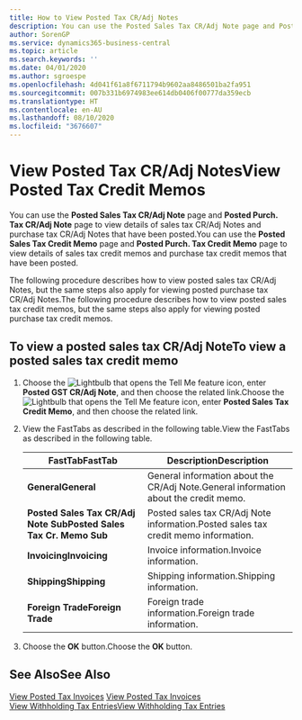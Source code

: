 ```yaml
---
title: How to View Posted Tax CR/Adj Notes
description: You can use the Posted Sales Tax CR/Adj Note page and Posted Purch. Tax CR/Adj Note page to view details of sales tax CR/Adj Notes and purchase tax CR/Adj Notes that have been posted.
author: SorenGP
ms.service: dynamics365-business-central
ms.topic: article
ms.search.keywords: ''
ms.date: 04/01/2020
ms.author: sgroespe
ms.openlocfilehash: 4d041f61a8f6711794b9602aa8486501ba2fa951
ms.sourcegitcommit: 007b331b6974983ee614db0406f00777da359ecb
ms.translationtype: HT
ms.contentlocale: en-AU
ms.lasthandoff: 08/10/2020
ms.locfileid: "3676607"
---
```

# <a name="view-posted-tax-credit-memos"></a><span data-ttu-id="32c23-103">View Posted Tax CR/Adj Notes</span><span class="sxs-lookup"><span data-stu-id="32c23-103">View Posted Tax Credit Memos</span></span>
<span data-ttu-id="32c23-104">You can use the **Posted Sales Tax CR/Adj Note** page and **Posted Purch. Tax CR/Adj Note** page to view details of sales tax CR/Adj Notes and purchase tax CR/Adj Notes that have been posted.</span><span class="sxs-lookup"><span data-stu-id="32c23-104">You can use the **Posted Sales Tax Credit Memo** page and **Posted Purch. Tax Credit Memo** page to view details of sales tax credit memos and purchase tax credit memos that have been posted.</span></span>  

<span data-ttu-id="32c23-105">The following procedure describes how to view posted sales tax CR/Adj Notes, but the same steps also apply for viewing posted purchase tax CR/Adj Notes.</span><span class="sxs-lookup"><span data-stu-id="32c23-105">The following procedure describes how to view posted sales tax credit memos, but the same steps also apply for viewing posted purchase tax credit memos.</span></span>  

## <a name="to-view-a-posted-sales-tax-credit-memo"></a><span data-ttu-id="32c23-106">To view a posted sales tax CR/Adj Note</span><span class="sxs-lookup"><span data-stu-id="32c23-106">To view a posted sales tax credit memo</span></span>  

1.  <span data-ttu-id="32c23-107">Choose the ![Lightbulb that opens the Tell Me feature](../../media/ui-search/search_small.png "Tell me what you want to do") icon, enter **Posted GST CR/Adj Note**, and then choose the related link.</span><span class="sxs-lookup"><span data-stu-id="32c23-107">Choose the ![Lightbulb that opens the Tell Me feature](../../media/ui-search/search_small.png "Tell me what you want to do") icon, enter **Posted Sales Tax Credit Memo**, and then choose the related link.</span></span>  
2.  <span data-ttu-id="32c23-108">View the FastTabs as described in the following table.</span><span class="sxs-lookup"><span data-stu-id="32c23-108">View the FastTabs as described in the following table.</span></span>  

    |<span data-ttu-id="32c23-109">FastTab</span><span class="sxs-lookup"><span data-stu-id="32c23-109">FastTab</span></span>|<span data-ttu-id="32c23-110">Description</span><span class="sxs-lookup"><span data-stu-id="32c23-110">Description</span></span>|  
    |-------------|---------------------------------------|  
    |<span data-ttu-id="32c23-111">**General**</span><span class="sxs-lookup"><span data-stu-id="32c23-111">**General**</span></span>|<span data-ttu-id="32c23-112">General information about the CR/Adj Note.</span><span class="sxs-lookup"><span data-stu-id="32c23-112">General information about the credit memo.</span></span>|  
    |<span data-ttu-id="32c23-113">**Posted Sales Tax CR/Adj Note Sub**</span><span class="sxs-lookup"><span data-stu-id="32c23-113">**Posted Sales Tax Cr. Memo Sub**</span></span>|<span data-ttu-id="32c23-114">Posted sales tax CR/Adj Note information.</span><span class="sxs-lookup"><span data-stu-id="32c23-114">Posted sales tax credit memo information.</span></span>|  
    |<span data-ttu-id="32c23-115">**Invoicing**</span><span class="sxs-lookup"><span data-stu-id="32c23-115">**Invoicing**</span></span>|<span data-ttu-id="32c23-116">Invoice information.</span><span class="sxs-lookup"><span data-stu-id="32c23-116">Invoice information.</span></span>|  
    |<span data-ttu-id="32c23-117">**Shipping**</span><span class="sxs-lookup"><span data-stu-id="32c23-117">**Shipping**</span></span>|<span data-ttu-id="32c23-118">Shipping information.</span><span class="sxs-lookup"><span data-stu-id="32c23-118">Shipping information.</span></span>|  
    |<span data-ttu-id="32c23-119">**Foreign Trade**</span><span class="sxs-lookup"><span data-stu-id="32c23-119">**Foreign Trade**</span></span>|<span data-ttu-id="32c23-120">Foreign trade information.</span><span class="sxs-lookup"><span data-stu-id="32c23-120">Foreign trade information.</span></span>|  

3.  <span data-ttu-id="32c23-121">Choose the **OK** button.</span><span class="sxs-lookup"><span data-stu-id="32c23-121">Choose the **OK** button.</span></span>  

## <a name="see-also"></a><span data-ttu-id="32c23-122">See Also</span><span class="sxs-lookup"><span data-stu-id="32c23-122">See Also</span></span>  
 <span data-ttu-id="32c23-123">[View Posted Tax Invoices](how-to-view-posted-tax-invoices.md) </span><span class="sxs-lookup"><span data-stu-id="32c23-123">[View Posted Tax Invoices](how-to-view-posted-tax-invoices.md) </span></span>  
 [<span data-ttu-id="32c23-124">View Withholding Tax Entries</span><span class="sxs-lookup"><span data-stu-id="32c23-124">View Withholding Tax Entries</span></span>](how-to-view-withholding-tax-entries.md)
